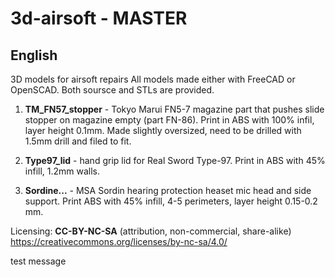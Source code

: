 # 3d-airsoft - MASTER

## English
3D models for airsoft repairs
All models made either with FreeCAD or OpenSCAD.
Both soursce and STLs are provided.

1. **TM_FN57_stopper** - Tokyo Marui FN5-7 magazine part that pushes slide stopper on magazine empty 
(part FN-86). Print in ABS with 100% infil, layer height 0.1mm. Made slightly oversized, need to be drilled with 1.5mm drill and filed to fit.

2. **Type97_lid** - hand grip lid for Real Sword Type-97. Print in ABS with 45% infill, 1.2mm walls.

3. **Sordine...** - MSA Sordin hearing protection heaset mic head and side support. Print ABS with 45% infill, 4-5 perimeters, layer height 0.15-0.2 mm.


Licensing: **CC-BY-NC-SA** (attribution, non-commercial, share-alike) https://creativecommons.org/licenses/by-nc-sa/4.0/

test message
